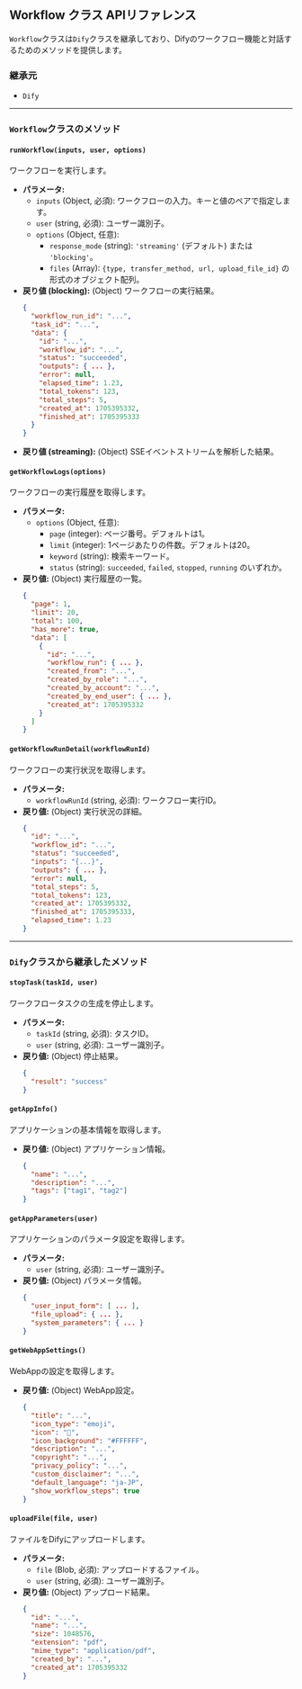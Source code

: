## Workflow クラス APIリファレンス

`Workflow`クラスは`Dify`クラスを継承しており、Difyのワークフロー機能と対話するためのメソッドを提供します。

### 継承元

- `Dify`

---

### `Workflow`クラスのメソッド

#### `runWorkflow(inputs, user, options)`
ワークフローを実行します。

- **パラメータ:**
  - `inputs` (Object, 必須): ワークフローの入力。キーと値のペアで指定します。
  - `user` (string, 必須): ユーザー識別子。
  - `options` (Object, 任意): 
    - `response_mode` (string): `'streaming'` (デフォルト) または `'blocking'`。
    - `files` (Array): `{type, transfer_method, url, upload_file_id}` の形式のオブジェクト配列。
- **戻り値 (blocking):** (Object) ワークフローの実行結果。
  ```json
  {
    "workflow_run_id": "...",
    "task_id": "...",
    "data": {
      "id": "...",
      "workflow_id": "...",
      "status": "succeeded",
      "outputs": { ... },
      "error": null,
      "elapsed_time": 1.23,
      "total_tokens": 123,
      "total_steps": 5,
      "created_at": 1705395332,
      "finished_at": 1705395333
    }
  }
  ```
- **戻り値 (streaming):** (Object) SSEイベントストリームを解析した結果。

#### `getWorkflowLogs(options)`
ワークフローの実行履歴を取得します。

- **パラメータ:**
  - `options` (Object, 任意):
    - `page` (integer): ページ番号。デフォルトは1。
    - `limit` (integer): 1ページあたりの件数。デフォルトは20。
    - `keyword` (string): 検索キーワード。
    - `status` (string): `succeeded`, `failed`, `stopped`, `running` のいずれか。
- **戻り値:** (Object) 実行履歴の一覧。
  ```json
  {
    "page": 1,
    "limit": 20,
    "total": 100,
    "has_more": true,
    "data": [
      {
        "id": "...",
        "workflow_run": { ... },
        "created_from": "...",
        "created_by_role": "...",
        "created_by_account": "...",
        "created_by_end_user": { ... },
        "created_at": 1705395332
      }
    ]
  }
  ```

#### `getWorkflowRunDetail(workflowRunId)`
ワークフローの実行状況を取得します。

- **パラメータ:**
  - `workflowRunId` (string, 必須): ワークフロー実行ID。
- **戻り値:** (Object) 実行状況の詳細。
  ```json
  {
    "id": "...",
    "workflow_id": "...",
    "status": "succeeded",
    "inputs": "{...}",
    "outputs": { ... },
    "error": null,
    "total_steps": 5,
    "total_tokens": 123,
    "created_at": 1705395332,
    "finished_at": 1705395333,
    "elapsed_time": 1.23
  }
  ```

---

### `Dify`クラスから継承したメソッド

#### `stopTask(taskId, user)`
ワークフロータスクの生成を停止します。

- **パラメータ:**
  - `taskId` (string, 必須): タスクID。
  - `user` (string, 必須): ユーザー識別子。
- **戻り値:** (Object) 停止結果。
  ```json
  {
    "result": "success"
  }
  ```

#### `getAppInfo()`
アプリケーションの基本情報を取得します。

- **戻り値:** (Object) アプリケーション情報。
  ```json
  {
    "name": "...",
    "description": "...",
    "tags": ["tag1", "tag2"]
  }
  ```

#### `getAppParameters(user)`
アプリケーションのパラメータ設定を取得します。

- **パラメータ:**
  - `user` (string, 必須): ユーザー識別子。
- **戻り値:** (Object) パラメータ情報。
  ```json
  {
    "user_input_form": [ ... ],
    "file_upload": { ... },
    "system_parameters": { ... }
  }
  ```

#### `getWebAppSettings()`
WebAppの設定を取得します。

- **戻り値:** (Object) WebApp設定。
  ```json
  {
    "title": "...",
    "icon_type": "emoji",
    "icon": "🤖",
    "icon_background": "#FFFFFF",
    "description": "...",
    "copyright": "...",
    "privacy_policy": "...",
    "custom_disclaimer": "...",
    "default_language": "ja-JP",
    "show_workflow_steps": true
  }
  ```

#### `uploadFile(file, user)`
ファイルをDifyにアップロードします。

- **パラメータ:**
  - `file` (Blob, 必須): アップロードするファイル。
  - `user` (string, 必須): ユーザー識別子。
- **戻り値:** (Object) アップロード結果。
  ```json
  {
    "id": "...",
    "name": "...",
    "size": 1048576,
    "extension": "pdf",
    "mime_type": "application/pdf",
    "created_by": "...",
    "created_at": 1705395332
  }
  ```
